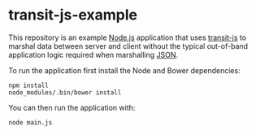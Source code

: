 # transit-js-example

This repository is an example [Node.js](http://nodejs.org) application that uses
[transit-js](http://github.com/cognitect/transit-js) to marshal data between
server and client without the typical out-of-band application logic required
when marshalling [JSON](http://json.org).

To run the application first install the Node and Bower dependencies:

```shell
npm install
node_modules/.bin/bower install
```

You can then run the application with:

```shell
node main.js
```